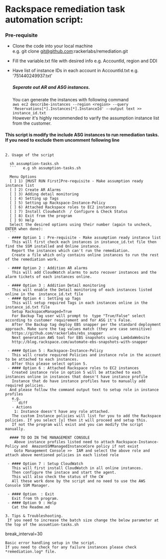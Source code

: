 # Rackspace remediation task automation script:
 
### Pre-requisite

  - Clone the code into your local machine  
     e.g. git clone git@github.com:rackerlabs/remediation.git   

  - Fill the variable.txt file with desired info e.g. AccountId, region and DDI

  - Have list of instance IDs in each account in AccountId.txt e.g. '751440249937.txt'  


      ##### Seperate out AR and ASG instances.
      You can generate the instances with following command  
      ``` aws ec2 describe-instances --region <region> --query 'Reservations[*].Instances[*].InstanceId' --output text >> instance_id.txt ```  
      However it's highly recommended to varify the assumption instance list from the customer. 

  #### This script is modify the include ASG instances to run remediation tasks. If you need to exclude them uncomment following line
  ``` #echo "$AG_OUT" >> non_exist.log

2. Usage of the script  

    sh assumption-tasks.sh   
    ```   e.g sh assumption-tasks.sh 

    Menu Options
    [ ] 1) [MUST RUN First]Pre-requisite - Make assumption ready instance list
    [ ] 2) Create AR Alarms
    [ ] 3) Adding detail monitoring
    [ ] 4) Setting up Tags
    [ ] 5) Setting up Rackspace-Instance-Policy
    [ ] 6) Attached Rackspace roles to EC2 instances
    [ ] 7) Install Cloudwatch  / Configure & Check Status
    [ ] 8) Exit from the program
    [ ] 9) Help
    Select the desired options using their number (again to uncheck, ENTER when done): 
    ```
   - #### Option 1 : Pre-requisite - Make assumption ready instance list
     This will first check each instances in instance_id.txt file then find the SSM installed and Online instance. 
     Report the instances which can't run the remediation.
     Create a file which only contains online instances to run the rest of the remediation work.
     
   - #### Option 2 : Addition AR alarms
     This will add CloudWatch alarms to auto recover instances and the alarm tickets of each instances online. 

   - #### Option 3 : Addition Detail monitoring
     This will enable the Detail monitoring of each instances listed online in the  instance_id.txt file 
   - #### Option 4 : Setting up Tags
     This will setup required Tags in each instances online in the instance_id.txt file  
     Setup RackspaceManaged=True   
     For Backup Tag user will prompt to  type "True/False" select according to customer requirement and for ASG it's False.  
     After the Backup tag deploy EBS snapper per the standard deployment approach. Make sure the tag values match (they are case sensitive)   
     https://github.com/rackerlabs/ebs_snapper  
     Next generation AWS tool for EBS snapshots using LambdaWebsite  
     http://blog.rackspace.com/automate-ebs-snapshots-with-snapper  

   - #### Option 5 : Rackspace-Instance-Policy
     This will create required Policies and instance role in the account to be attached to each instances.  
     After this please select option 5.
   - #### Option 6 : Attached Rackspace roles to EC2 instances
     Created instance role in option 5 will be attached to each instances online in instances that doesn't have instance profile
     Instance that do have instance profiles have to manually add required policies.
    And please follow the command output text to setup role in instance profiles
     e.g. 
     ```diff
     - Actions
      1: Instance doesn't have any role attached.
     The custom Instance policies will list for you to add the Rackspace policies. If you select [y] then it will proceed and setup this.
     If not the program will exist and you can modify the script manually.

    #### TO DO IN THE MANAGEMENT CONSOLE
      Above instance profiles listed need to attach Rackspace-Instance-Policy and  AmazonSSMManagedInstanceCore policy if not exist 
      Goto Management Console >>  IAM and select the above role and attach above mentioned policies in each listed role 

   - #### Option 7 : Setup CloudWatch
     This will first install CloudWatch in all online instances.
     Then configure the instace and start the agent.
     This will also check the status of the CW
     All these work done by the script and no need to use the AWS Console SSM Manager.

   - #### Option  : Exit
     Exit from th program.
   - #### Option 9 : Help
     Cat the Readme.md
 
3. Tips & Troubleshooting.
   If you need to increase the batch size change the below parameter at the top of the assumtion-tasks.sh
   ```
   break_interval=30
   ```
   Basic error handling setup in the script.
   If you need to check for any failure instances please check *remediation.log* file.

 
